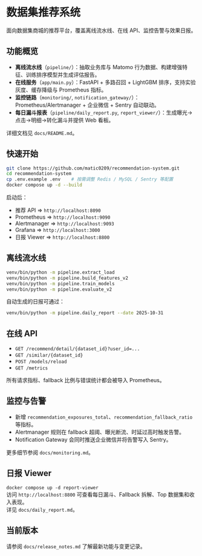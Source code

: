 # 数据集推荐系统

面向数据集商城的推荐平台，覆盖离线流水线、在线 API、监控告警与效果日报。

## 功能概览

- **离线流水线**（`pipeline/`）：抽取业务库与 Matomo 行为数据、构建增强特征、训练排序模型并生成评估报告。
- **在线服务**（`app/main.py`）：FastAPI + 多路召回 + LightGBM 排序，支持实验灰度、缓存降级与 Prometheus 指标。
- **监控链路**（`monitoring/`, `notification_gateway/`）：Prometheus/Alertmanager + 企业微信 + Sentry 自动联动。
- **每日漏斗报表**（`pipeline/daily_report.py`, `report_viewer/`）：生成曝光→点击→明细→转化漏斗并提供 Web 看板。

详细文档见 `docs/README.md`。

## 快速开始

```bash
git clone https://github.com/matic0209/recommendation-system.git
cd recommendation-system
cp .env.example .env    # 按需调整 Redis / MySQL / Sentry 等配置
docker compose up -d --build
```

启动后：

- 推荐 API => `http://localhost:8090`
- Prometheus => `http://localhost:9090`
- Alertmanager => `http://localhost:9093`
- Grafana => `http://localhost:3000`
- 日报 Viewer => `http://localhost:8800`

## 离线流水线

```bash
venv/bin/python -m pipeline.extract_load
venv/bin/python -m pipeline.build_features_v2
venv/bin/python -m pipeline.train_models
venv/bin/python -m pipeline.evaluate_v2
```

自动生成的日报可通过：
```bash
venv/bin/python -m pipeline.daily_report --date 2025-10-31
```

## 在线 API

- `GET /recommend/detail/{dataset_id}?user_id=...`
- `GET /similar/{dataset_id}`
- `POST /models/reload`
- `GET /metrics`

所有请求指标、fallback 比例与错误统计都会被导入 Prometheus。

## 监控与告警

- 新增 `recommendation_exposures_total`、`recommendation_fallback_ratio` 等指标。
- Alertmanager 规则在 fallback 超阈、曝光断流、时延过高时触发告警。
- Notification Gateway 会同时推送企业微信并将告警写入 Sentry。

更多细节参阅 `docs/monitoring.md`。

## 日报 Viewer

`docker compose up -d report-viewer`  
访问 `http://localhost:8800` 可查看每日漏斗、Fallback 拆解、Top 数据集和收入表现。  
详见 `docs/daily_report.md`。

## 当前版本

请参阅 `docs/release_notes.md` 了解最新功能与变更记录。
